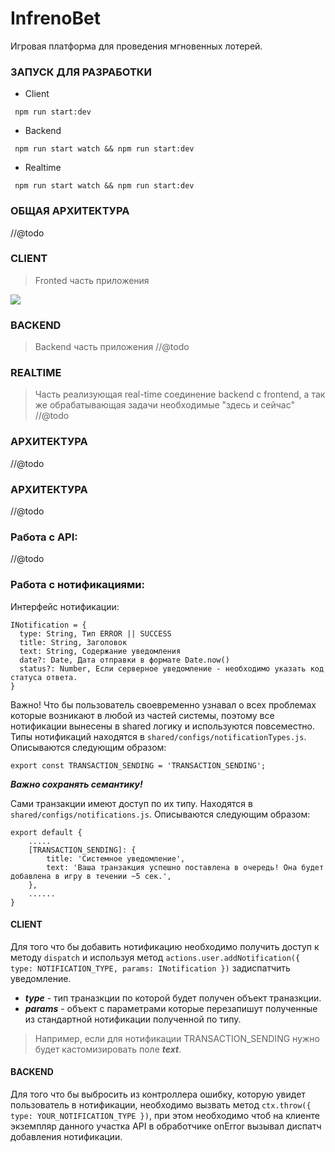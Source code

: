 # InfrenoBet
Игровая платформа для проведения мгновенных лотерей. 
### ЗАПУСК ДЛЯ РАЗРАБОТКИ
*  Client
```
 npm run start:dev
```

* Backend
```
 npm run start watch && npm run start:dev
```

* Realtime
```
 npm run start watch && npm run start:dev
```

### ОБЩАЯ АРХИТЕКТУРА
//@todo

### CLIENT
 >Fronted часть приложения
 <img src="https://sun9-23.userapi.com/c857320/v857320832/108f36/6ZD9p4LP0-E.jpg"/>

### BACKEND
 >Backend часть приложения
//@todo

### REALTIME
 >Часть реализующая real-time соединение backend с frontend, а так же обрабатывающая задачи необходимые "здесь и сейчас"
//@todo

### АРХИТЕКТУРА
//@todo

### АРХИТЕКТУРА
//@todo


### Работа с API:
//@todo

### Работа с нотификациями:
Интерфейс нотификации:
```
INotification = {
  type: String, Тип ERROR || SUCCESS
  title: String, Заголовок
  text: String, Содержание уведомления
  date?: Date, Дата отправки в формате Date.now()
  status?: Number, Если серверное уведомление - необходимо указать код статуса ответа.
}
```
Важно! Что бы пользователь своевременно узнавал о всех проблемах которые возникают в любой из частей системы, поэтому все нотификации вынесены в shared логику и используются повсеместно.
Типы нотификаций находятся в `shared/configs/notificationTypes.js`.
Описываются следующим образом: 
```
export const TRANSACTION_SENDING = 'TRANSACTION_SENDING';
```
***Важно сохранять семантику!***

Сами транзакции имеют доступ по их типу. Находятся в `shared/configs/notifications.js`.
Описываются следующим образом:

```
export default {
    .....
    [TRANSACTION_SENDING]: {
        title: 'Системное уведомление',
        text: 'Ваша транзакция успешно поставлена в очередь! Она будет добавлена в игру в течении ~5 сек.',
    },
    ......
}
```

#### CLIENT
Для того что бы добавить нотификацию необходимо получить доступ к методу `dispatch` и используя метод `actions.user.addNotification({ type: NOTIFICATION_TYPE, params: INotification })` задиспатчить уведомление.
* ***type*** - тип траназкции по которой будет получен объект траназкции.
* ***params*** - объект с параметрами которые перезапишут полученные из стандартной нотификации полученной по типу. 
>Например, если для нотификации TRANSACTION_SENDING нужно будет кастомизировать поле ***text***.

#### BACKEND
Для того что бы выбросить из контроллера ошибку, которую увидет пользователь в нотификации, необходимо вызвать метод 
`ctx.throw({ type: YOUR_NOTIFICATION_TYPE })`, при этом необходимо чтоб на клиенте экземпляр данного участка API в обработчике onError вызывал диспатч добавления нотификации.

